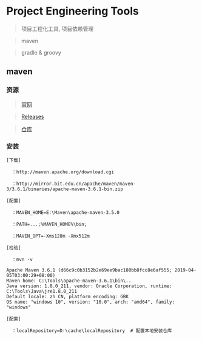 # Project Engineering Tools

> 项目工程化工具, 项目依赖管理

> maven

> gradle & groovy

## maven

### 资源

> [官网](https://maven.apache.org/)

> [Releases](https://maven.apache.org/download.cgi)

> [仓库](https://mvnrepository.com/)

### 安装

```
[下载]

  ：http://maven.apache.org/download.cgi

  ：http://mirror.bit.edu.cn/apache/maven/maven-3/3.6.1/binaries/apache-maven-3.6.1-bin.zip

[配置]

  ：MAVEN_HOME=E:\Maven\apache-maven-3.5.0

  ：PATH=...;%MAVEN_HOME%\bin;

  ：MAVEN_OPT=-Xms128m -Xmx512m

[检验]

  ：mvn -v

Apache Maven 3.6.1 (d66c9c0b3152b2e69ee9bac180bb8fcc8e6af555; 2019-04-05T03:00:29+08:00)
Maven home: C:\Tools\apache-maven-3.6.1\bin\..
Java version: 1.8.0_211, vendor: Oracle Corporation, runtime: C:\Tools\Java\jre1.8.0_211
Default locale: zh_CN, platform encoding: GBK
OS name: "windows 10", version: "10.0", arch: "amd64", family: "windows"

[配置]

  ：localRepository=D:\cache\localRepository  # 配置本地安装仓库

```
